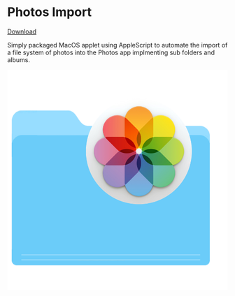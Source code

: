 # Photos Import

[Download](https://github.com/JamesInnes2169/mac-photos-filesystem-import/releases/download/1/Photos.Import.app.zip)

Simply packaged MacOS applet using AppleScript to automate the import of a file system of photos into the Photos app implmenting sub folders and albums.

![Icon](/Resources/Icon.png)
